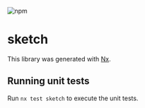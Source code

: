 ![npm](https://img.shields.io/npm/v/@qupaya/ng-sketch)

# sketch

This library was generated with [Nx](https://nx.dev).

## Running unit tests

Run `nx test sketch` to execute the unit tests.
